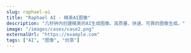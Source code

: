 ```yaml
---
slug: raphael-ai
title: "Raphael AI - 精美AI图像"
description: "几秒钟内创建精美的AI生成图像。高质量、快速、可靠的图像生成。"
image: "/images/cases/case2.png"
externalUrl: "https://example.com"
tags: ["AI", "图像", "创意"]
---
```


